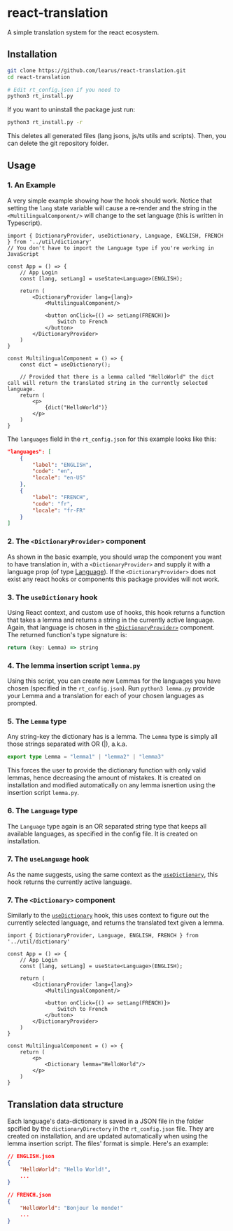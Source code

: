 # react-translation

A simple translation system for the react ecosystem.

## Installation

```sh
git clone https://github.com/learus/react-translation.git
cd react-translation

# Edit rt_config.json if you need to
python3 rt_install.py
```

If you want to uninstall the package just run:

```sh
python3 rt_install.py -r
```

This deletes all generated files (lang jsons, js/ts utils and scripts).
Then, you can delete the git repository folder.

## Usage

### 1. An Example

A very simple example showing how the hook should work. Notice that setting the `lang` state variable will cause a re-render and the string in the `<MultilingualComponent/>` will change to the set language (this is written in Typescript).

```tsx
import { DictionaryProvider, useDictionary, Language, ENGLISH, FRENCH } from '../util/dictionary'
// You don't have to import the Language type if you're working in JavaScript

const App = () => {
    // App Login
    const [lang, setLang] = useState<Language>(ENGLISH);

    return (
        <DictionaryProvider lang={lang}>
            <MultilingualComponent/>

            <button onClick={() => setLang(FRENCH)}>
                Switch to French
            </button>
        </DictionaryProvider>
    )
}

const MultilingualComponent = () => {
    const dict = useDictionary();

    // Provided that there is a lemma called "HelloWorld" the dict call will return the translated string in the currently selected language.
    return (
        <p>
            {dict("HelloWorld")} 
        </p>
    )
}
```

The `languages` field in the `rt_config.json` for this example looks like this:

```json
"languages": [
    {
        "label": "ENGLISH",
        "code": "en",
        "locale": "en-US"
    },
    {
        "label": "FRENCH",
        "code": "fr",
        "locale": "fr-FR"
    }
]

```

### 2. The `<DictionaryProvider>` component

As shown in the basic example, you should wrap the component you want to have translation in, with a `<DictionaryProvider>` and supply it with a language prop (of type [Language](#6-the-language-type)). If the `<DictionaryProvider>` does not exist any react hooks or components this package provides will not work.

### 3. The `useDictionary` hook

Using React context, and custom use of hooks, this hook returns a function that takes a lemma and returns a string in the currently active language. Again, that language is chosen in the [`<DictionaryProvider>`](#2-the-dictionaryprovider-component) component.  
The returned function's type signature is:

```ts
return (key: Lemma) => string
```

### 4. The lemma insertion script `lemma.py`

Using this script, you can create new Lemmas for the languages you have chosen (specified in the `rt_config.json`). Run `python3 lemma.py` provide your Lemma and a translation for each of your chosen languages as prompted.

### 5. The `Lemma` type

Any string-key the dictionary has is a lemma. The `Lemma` type is simply all those strings separated with OR (|), a.k.a.

```ts
export type Lemma = "lemma1" | "lemma2" | "lemma3"
```

This forces the user to provide the dictionary function with only valid lemmas, hence decreasing the amount of mistakes. It is created on installation and modified automatically on any lemma isnertion using the insertion script `lemma.py`.

### 6. The `Language` type

The `Language` type again is an OR separated string type that keeps all available languages, as specified in the config file. It is created on installation.

### 7. The `useLanguage` hook

As the name suggests, using the same context as the [`useDictionary`](#3-the-usedictionary-hook), this hook returns the currently active language.

### 7. The `<Dictionary>` component

Similarly to the [`useDictionary`](#2-the-usedictionary-hook) hook, this uses context to figure out the currently selected language, and returns the translated text given a lemma.

```tsx
import { DictionaryProvider, Language, ENGLISH, FRENCH } from '../util/dictionary'

const App = () => {
    // App Login
    const [lang, setLang] = useState<Language>(ENGLISH);

    return (
        <DictionaryProvider lang={lang}>
            <MultilingualComponent/>

            <button onClick={() => setLang(FRENCH)}>
                Switch to French
            </button>
        </DictionaryProvider>
    )
}

const MultilingualComponent = () => {
    return (
        <p>
            <Dictionary lemma="HelloWorld"/>
        </p>
    )
}
```

## Translation data structure

Each language's data-dictionary is saved in a JSON file in the folder spcified by the `dictionaryDirectory` in the `rt_config.json` file. They are created on installation, and are updated automatically when using the lemma insertion script. The files' format is simple. Here's an example:

```json
// ENGLISH.json
{
    "HelloWorld": "Hello World!",
    ...
}

// FRENCH.json
{
    "HelloWorld": "Bonjour le monde!"
    ...
}
```
